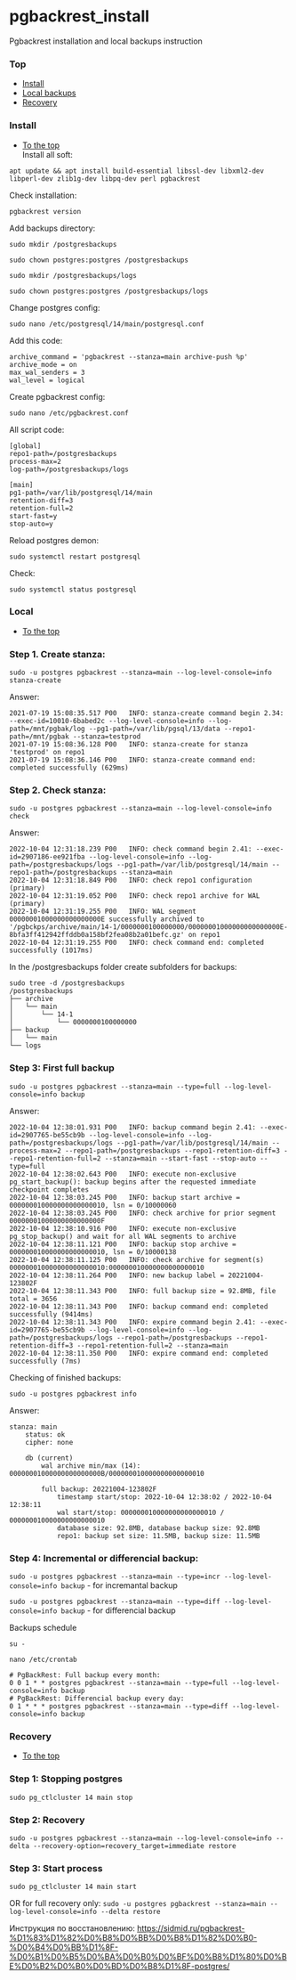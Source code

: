 # pgbackrest_install
Pgbackrest installation and local backups instruction
### Top
+ [Install](https://github.com/codesshaman/pgbackrest_install/#Install "Install")
+ [Local backups](https://github.com/codesshaman/pgbackrest_install/#Local "Local backups")
+ [Recovery](https://github.com/codesshaman/pgbackrest_install/#Recovery "Recovery")


### Install
+ [To the top](https://github.com/codesshaman/pgbackrest_install/#Top "Top")</br>
Install all soft:

```
apt update && apt install build-essential libssl-dev libxml2-dev libperl-dev zlib1g-dev libpq-dev perl pgbackrest
```

Check installation:

``pgbackrest version``

Add backups directory:

``sudo mkdir /postgresbackups``

``sudo chown postgres:postgres /postgresbackups``

``sudo mkdir /postgresbackups/logs``

``sudo chown postgres:postgres /postgresbackups/logs``

Change postgres config:

``sudo nano /etc/postgresql/14/main/postgresql.conf``

Add this code:

```
archive_command = 'pgbackrest --stanza=main archive-push %p'
archive_mode = on
max_wal_senders = 3
wal_level = logical
```

Create pgbackrest config:

``sudo nano /etc/pgbackrest.conf``

All script code:

```
[global]
repo1-path=/postgresbackups
process-max=2
log-path=/postgresbackups/logs

[main]
pg1-path=/var/lib/postgresql/14/main
retention-diff=3
retention-full=2
start-fast=y
stop-auto=y
```

Reload postgres demon:

``sudo systemctl restart postgresql``

Check:

``sudo systemctl status postgresql``

### Local
+ [To the top](https://github.com/codesshaman/pgbackrest_install/#Top "Top")</br>
### Step 1. Create stanza:

``sudo -u postgres pgbackrest --stanza=main --log-level-console=info stanza-create``

Answer:

```
2021-07-19 15:08:35.517 P00   INFO: stanza-create command begin 2.34: --exec-id=10010-6babed2c --log-level-console=info --log-path=/mnt/pgbak/log --pg1-path=/var/lib/pgsql/13/data --repo1-path=/mnt/pgbak --stanza=testprod
2021-07-19 15:08:36.128 P00   INFO: stanza-create for stanza 'testprod' on repo1
2021-07-19 15:08:36.146 P00   INFO: stanza-create command end: completed successfully (629ms)
```

### Step 2. Check stanza:

``sudo -u postgres pgbackrest --stanza=main --log-level-console=info check``

Answer:

```
2022-10-04 12:31:18.239 P00   INFO: check command begin 2.41: --exec-id=2907186-ee921fba --log-level-console=info --log-path=/postgresbackups/logs --pg1-path=/var/lib/postgresql/14/main --repo1-path=/postgresbackups --stanza=main
2022-10-04 12:31:18.849 P00   INFO: check repo1 configuration (primary)
2022-10-04 12:31:19.052 P00   INFO: check repo1 archive for WAL (primary)
2022-10-04 12:31:19.255 P00   INFO: WAL segment 00000001000000000000000E successfully archived to '/pgbckps/archive/main/14-1/0000000100000000/00000001000000000000000E-8bfa3ff412942ffddb0a158bf2fea08b2a01befc.gz' on repo1
2022-10-04 12:31:19.255 P00   INFO: check command end: completed successfully (1017ms)
```

In the /postgresbackups folder create subfolders for backups:

```
sudo tree -d /postgresbackups
/postgresbackups
├── archive
│   └── main
│       └── 14-1
│           └── 0000000100000000
├── backup
│   └── main
└── logs
```

### Step 3: First full backup

``sudo -u postgres pgbackrest --stanza=main --type=full --log-level-console=info backup``

Answer:

```
2022-10-04 12:38:01.931 P00   INFO: backup command begin 2.41: --exec-id=2907765-be55cb9b --log-level-console=info --log-path=/postgresbackups/logs --pg1-path=/var/lib/postgresql/14/main --process-max=2 --repo1-path=/postgresbackups --repo1-retention-diff=3 --repo1-retention-full=2 --stanza=main --start-fast --stop-auto --type=full
2022-10-04 12:38:02.643 P00   INFO: execute non-exclusive pg_start_backup(): backup begins after the requested immediate checkpoint completes
2022-10-04 12:38:03.245 P00   INFO: backup start archive = 000000010000000000000010, lsn = 0/10000060
2022-10-04 12:38:03.245 P00   INFO: check archive for prior segment 00000001000000000000000F
2022-10-04 12:38:10.916 P00   INFO: execute non-exclusive pg_stop_backup() and wait for all WAL segments to archive
2022-10-04 12:38:11.121 P00   INFO: backup stop archive = 000000010000000000000010, lsn = 0/10000138
2022-10-04 12:38:11.125 P00   INFO: check archive for segment(s) 000000010000000000000010:000000010000000000000010
2022-10-04 12:38:11.264 P00   INFO: new backup label = 20221004-123802F
2022-10-04 12:38:11.343 P00   INFO: full backup size = 92.8MB, file total = 3656
2022-10-04 12:38:11.343 P00   INFO: backup command end: completed successfully (9414ms)
2022-10-04 12:38:11.343 P00   INFO: expire command begin 2.41: --exec-id=2907765-be55cb9b --log-level-console=info --log-path=/postgresbackups/logs --repo1-path=/postgresbackups --repo1-retention-diff=3 --repo1-retention-full=2 --stanza=main
2022-10-04 12:38:11.350 P00   INFO: expire command end: completed successfully (7ms)
```

Checking of finished backups:

``sudo -u postgres pgbackrest info``

Answer:

```
stanza: main
    status: ok
    cipher: none

    db (current)
        wal archive min/max (14): 00000001000000000000000B/000000010000000000000010

        full backup: 20221004-123802F
            timestamp start/stop: 2022-10-04 12:38:02 / 2022-10-04 12:38:11
            wal start/stop: 000000010000000000000010 / 000000010000000000000010
            database size: 92.8MB, database backup size: 92.8MB
            repo1: backup set size: 11.5MB, backup size: 11.5MB
```

### Step 4: Incremental or differencial backup:

``sudo -u postgres pgbackrest --stanza=main --type=incr --log-level-console=info backup`` - for incremantal backup

``sudo -u postgres pgbackrest --stanza=main --type=diff --log-level-console=info backup`` - for differencial backup

Backups schedule

``su -``

``nano /etc/crontab``

```
# PgBackRest: Full backup every month:
0 0 1 * * postgres pgbackrest --stanza=main --type=full --log-level-console=info backup
# PgBackRest: Differencial backup every day:
0 1 * * * postgres pgbackrest --stanza=main --type=diff --log-level-console=info backup
```

### Recovery
+ [To the top](https://github.com/codesshaman/pgbackrest_install/#Top "Top")</br>
### Step 1: Stopping postgres

``sudo pg_ctlcluster 14 main stop``

### Step 2: Recovery

```
sudo -u postgres pgbackrest --stanza=main --log-level-console=info --delta --recovery-option=recovery_target=immediate restore
```

### Step 3: Start process

``sudo pg_ctlcluster 14 main start``

OR for full recovery only: ``sudo -u postgres pgbackrest --stanza=main --log-level-console=info --delta restore``

Инструкция по восстановлению:
https://sidmid.ru/pgbackrest-%D1%83%D1%82%D0%B8%D0%BB%D0%B8%D1%82%D0%B0-%D0%B4%D0%BB%D1%8F-%D0%B1%D0%B5%D0%BA%D0%B0%D0%BF%D0%B8%D1%80%D0%BE%D0%B2%D0%B0%D0%BD%D0%B8%D1%8F-postgres/
